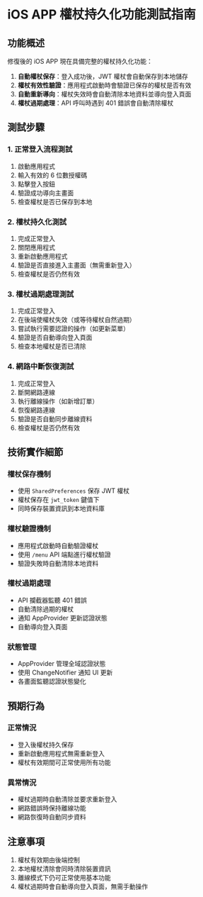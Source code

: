 # iOS APP 權杖持久化功能測試指南

## 功能概述

修復後的 iOS APP 現在具備完整的權杖持久化功能：

1. **自動權杖保存**：登入成功後，JWT 權杖會自動保存到本地儲存
2. **權杖有效性驗證**：應用程式啟動時會驗證已保存的權杖是否有效
3. **自動重新導向**：權杖失效時會自動清除本地資料並導向登入頁面
4. **權杖過期處理**：API 呼叫時遇到 401 錯誤會自動清除權杖

## 測試步驟

### 1. 正常登入流程測試

1. 啟動應用程式
2. 輸入有效的 6 位數授權碼
3. 點擊登入按鈕
4. 驗證成功導向主畫面
5. 檢查權杖是否已保存到本地

### 2. 權杖持久化測試

1. 完成正常登入
2. 關閉應用程式
3. 重新啟動應用程式
4. 驗證是否直接進入主畫面（無需重新登入）
5. 檢查權杖是否仍然有效

### 3. 權杖過期處理測試

1. 完成正常登入
2. 在後端使權杖失效（或等待權杖自然過期）
3. 嘗試執行需要認證的操作（如更新菜單）
4. 驗證是否自動導向登入頁面
5. 檢查本地權杖是否已清除

### 4. 網路中斷恢復測試

1. 完成正常登入
2. 斷開網路連線
3. 執行離線操作（如新增訂單）
4. 恢復網路連線
5. 驗證是否自動同步離線資料
6. 檢查權杖是否仍然有效

## 技術實作細節

### 權杖保存機制

- 使用 `SharedPreferences` 保存 JWT 權杖
- 權杖保存在 `jwt_token` 鍵值下
- 同時保存裝置資訊到本地資料庫

### 權杖驗證機制

- 應用程式啟動時自動驗證權杖
- 使用 `/menu` API 端點進行權杖驗證
- 驗證失敗時自動清除本地資料

### 權杖過期處理

- API 攔截器監聽 401 錯誤
- 自動清除過期的權杖
- 通知 AppProvider 更新認證狀態
- 自動導向登入頁面

### 狀態管理

- AppProvider 管理全域認證狀態
- 使用 ChangeNotifier 通知 UI 更新
- 各畫面監聽認證狀態變化

## 預期行為

### 正常情況
- 登入後權杖持久保存
- 重新啟動應用程式無需重新登入
- 權杖有效期間可正常使用所有功能

### 異常情況
- 權杖過期時自動清除並要求重新登入
- 網路錯誤時保持離線功能
- 網路恢復時自動同步資料

## 注意事項

1. 權杖有效期由後端控制
2. 本地權杖清除會同時清除裝置資訊
3. 離線模式下仍可正常使用基本功能
4. 權杖過期時會自動導向登入頁面，無需手動操作 